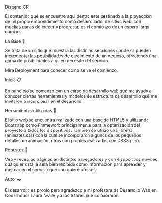 Disegno CR

El contenido qué se encuentre aquí dentro esta destinado a la proyección de mí propio emprendimiento como desarrollador de sitios web, con muchas ganas de crecer y progresar, es el comienzo de un espero largo camino.

La Base 🚀

Se trata de un sitio qué muestra las distintas secciones donde se pueden incrementar las posibilidades de crecimiento de un negocio, ofreciendo una gama de posibilidades a quien necesite del servicio.

Mira Deployment para conocer como se ve el comienzo.

Inicio 📋

En principio se comenzó con un curso de desarrollo web qué me ayudó a conocer ciertas herramientas y modelos de estructura de desarrollo qué me invitaron a incursionar en el desarrollo.


Herramientas utilizadas 🔧

El sitio web se encuentra realizado con una base de HTML5 y utilizando Bootstrap como Framework principalmente para la optimización del proyecto a todos los dispositivos.
También se utilizo una librería (animates.css) con la cual se incorporaron algunos de los pequeños detalles de animación, otros son propios realizados con CSS3 puro.


Robustez 🔩

Vea y revea las páginas en distintos navegadores y con dispositivos móviles cualquier detalle será bien recibido como información para aprender y mejorar en el servicio qué uno quiere ofrecer.

Autor ✒️

El desarrollo es propio pero agradezco a mi profesora de Desarrollo Web en Coderhouse Laura Avalle y a los tutores qué colaboraron.
